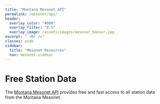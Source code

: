 ```yaml
---
title: "Montana Mesonet API"
permalink: /mesonet/api/
header:
  overlay_color: "#000"
  overlay_filter: "0.5"
  overlay_image: /assets/images/mesonet_banner.jpg
excerpt: " <br />"
classes: wide
sidebar:
  title: "Mesonet Resources"
  nav: mesonet-sidebar
---
```

# Free Station Data
The [Montana Mesonet API](https://mesonet.climate.umt.edu/api/v2/docs) provides free and fast access to all station data from the Montana Mesonet. 